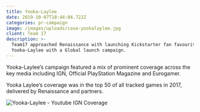 ```yaml
---
title: Yooka-Laylee
date: 2019-10-07T18:44:04.722Z
categories: pr-campaign
image: /images/uploads/case-yookalaylee.jpg
client: Team 17
description: >-
  Team17 approached Renaissance with launching Kickstarter fan favourite
  Yooka-Laylee with a Global launch campaign.
---
```

Yooka-Laylee’s campaign featured a mix of prominent coverage across the key media including IGN, Official PlayStation Magazine and Eurogamer.

Yooka Laylee’s coverage was in the top 50 of all tracked games in 2017, delivered by Renaissance and partners.

![Yooka-Laylee - Youtube IGN Coverage](/images/uploads/case-yookalaylee-1.jpg "Yooka-Laylee - Youtube IGN Coverage")
